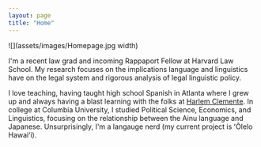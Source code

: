 ```yaml
---
layout: page
title: "Home"
---
```

![](assets/images/Homepage.jpg width)

I'm a recent law grad and incoming Rappaport Fellow at Harvard Law School. My research focuses on the implications language and linguistics have on the legal system and rigorous analysis of legal linguistic policy.

I love teaching, having taught high school Spanish in Atlanta where I grew up and always having a blast learning with the folks at [Harlem Clemente](https://harlemclemente.org/). In college at Columbia University, I studied Political Science, Economics, and Linguistics, focusing on the relationship between the Ainu language and Japanese. Unsurprisingly, I'm a langauge nerd (my current project is ʻŌlelo Hawaiʻi).


